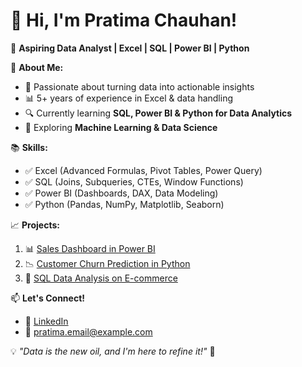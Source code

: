# 👋 Hi, I'm Pratima Chauhan!  
🚀 **Aspiring Data Analyst | Excel | SQL | Power BI | Python**  

🌟 **About Me:**  
- 🎯 Passionate about turning data into actionable insights  
- 📊 5+ years of experience in Excel & data handling  
- 🔍 Currently learning **SQL, Power BI & Python for Data Analytics**  
- 🌱 Exploring **Machine Learning & Data Science**  

📚 **Skills:**  
- ✅ Excel (Advanced Formulas, Pivot Tables, Power Query)  
- ✅ SQL (Joins, Subqueries, CTEs, Window Functions)  
- ✅ Power BI (Dashboards, DAX, Data Modeling)  
- ✅ Python (Pandas, NumPy, Matplotlib, Seaborn)  

📈 **Projects:**  
1. 📊 [Sales Dashboard in Power BI](https://github.com/your-username/sales-dashboard)  
2. 📉 [Customer Churn Prediction in Python](https://github.com/your-username/customer-churn)  
3. 📂 [SQL Data Analysis on E-commerce](https://github.com/your-username/sql-ecommerce-analysis)  

📫 **Let's Connect!**  
- 🔗 [LinkedIn](https://www.linkedin.com/in/your-profile)  
- 📧 pratima.email@example.com  

💡 *"Data is the new oil, and I'm here to refine it!"* 🚀  
